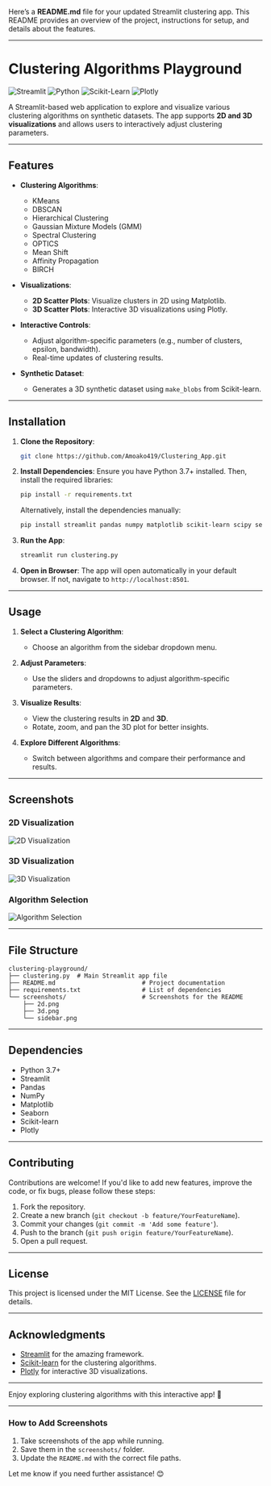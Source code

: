 Here’s a **README.md** file for your updated Streamlit clustering app. This README provides an overview of the project, instructions for setup, and details about the features.

---

# Clustering Algorithms Playground

![Streamlit](https://img.shields.io/badge/Streamlit-FF4B4B?style=for-the-badge&logo=Streamlit&logoColor=white)
![Python](https://img.shields.io/badge/Python-3776AB?style=for-the-badge&logo=python&logoColor=white)
![Scikit-Learn](https://img.shields.io/badge/Scikit_Learn-F7931E?style=for-the-badge&logo=scikit-learn&logoColor=white)
![Plotly](https://img.shields.io/badge/Plotly-3F4F75?style=for-the-badge&logo=plotly&logoColor=white)

A Streamlit-based web application to explore and visualize various clustering algorithms on synthetic datasets. The app supports **2D and 3D visualizations** and allows users to interactively adjust clustering parameters.

---

## Features

- **Clustering Algorithms**:
  - KMeans
  - DBSCAN
  - Hierarchical Clustering
  - Gaussian Mixture Models (GMM)
  - Spectral Clustering
  - OPTICS
  - Mean Shift
  - Affinity Propagation
  - BIRCH

- **Visualizations**:
  - **2D Scatter Plots**: Visualize clusters in 2D using Matplotlib.
  - **3D Scatter Plots**: Interactive 3D visualizations using Plotly.

- **Interactive Controls**:
  - Adjust algorithm-specific parameters (e.g., number of clusters, epsilon, bandwidth).
  - Real-time updates of clustering results.

- **Synthetic Dataset**:
  - Generates a 3D synthetic dataset using `make_blobs` from Scikit-learn.

---

## Installation

1. **Clone the Repository**:
   ```bash
   git clone https://github.com/Amoako419/Clustering_App.git
   ```

2. **Install Dependencies**:
   Ensure you have Python 3.7+ installed. Then, install the required libraries:
   ```bash
   pip install -r requirements.txt
   ```

   Alternatively, install the dependencies manually:
   ```bash
   pip install streamlit pandas numpy matplotlib scikit-learn scipy seaborn plotly
   ```

3. **Run the App**:
   ```bash
   streamlit run clustering.py
   ```

4. **Open in Browser**:
   The app will open automatically in your default browser. If not, navigate to `http://localhost:8501`.

---

## Usage

1. **Select a Clustering Algorithm**:
   - Choose an algorithm from the sidebar dropdown menu.

2. **Adjust Parameters**:
   - Use the sliders and dropdowns to adjust algorithm-specific parameters.

3. **Visualize Results**:
   - View the clustering results in **2D** and **3D**.
   - Rotate, zoom, and pan the 3D plot for better insights.

4. **Explore Different Algorithms**:
   - Switch between algorithms and compare their performance and results.

---

## Screenshots

### 2D Visualization
![2D Visualization](screenshots/2d.jpeg)

### 3D Visualization
![3D Visualization](screenshots/3d.jpeg)

### Algorithm Selection
![Algorithm Selection](screenshots/sidebar.jpeg)

---

## File Structure

```
clustering-playground/
├── clustering.py  # Main Streamlit app file
├── README.md                        # Project documentation
├── requirements.txt                 # List of dependencies
└── screenshots/                     # Screenshots for the README
    ├── 2d.png
    ├── 3d.png
    └── sidebar.png
```

---

## Dependencies

- Python 3.7+
- Streamlit
- Pandas
- NumPy
- Matplotlib
- Seaborn
- Scikit-learn
- Plotly

---

## Contributing

Contributions are welcome! If you'd like to add new features, improve the code, or fix bugs, please follow these steps:

1. Fork the repository.
2. Create a new branch (`git checkout -b feature/YourFeatureName`).
3. Commit your changes (`git commit -m 'Add some feature'`).
4. Push to the branch (`git push origin feature/YourFeatureName`).
5. Open a pull request.

---

## License

This project is licensed under the MIT License. See the [LICENSE](LICENSE) file for details.

---

## Acknowledgments

- [Streamlit](https://streamlit.io/) for the amazing framework.
- [Scikit-learn](https://scikit-learn.org/) for the clustering algorithms.
- [Plotly](https://plotly.com/) for interactive 3D visualizations.

---

Enjoy exploring clustering algorithms with this interactive app! 🚀

---

### How to Add Screenshots
1. Take screenshots of the app while running.
2. Save them in the `screenshots/` folder.
3. Update the `README.md` with the correct file paths.

Let me know if you need further assistance! 😊

